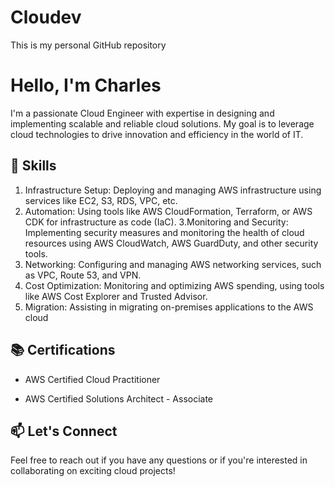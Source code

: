 # Cloudev
This is my personal GitHub repository 

# Hello, I'm Charles 

I'm a passionate Cloud Engineer with expertise in designing and implementing scalable and reliable cloud solutions. My goal is to leverage cloud technologies to drive innovation and efficiency in the world of IT.

## 🚀 Skills
1. Infrastructure Setup: Deploying and managing AWS infrastructure using services like EC2, S3, RDS, VPC, etc.
2. Automation: Using tools like AWS CloudFormation, Terraform, or AWS CDK for infrastructure as code (IaC).
3.Monitoring and Security: Implementing security measures and monitoring the health of cloud resources using AWS CloudWatch, AWS GuardDuty, and other security tools.
4. Networking: Configuring and managing AWS networking services, such as VPC, Route 53, and VPN.
5. Cost Optimization: Monitoring and optimizing AWS spending, using tools like AWS Cost Explorer and Trusted Advisor.
6. Migration: Assisting in migrating on-premises applications to the AWS cloud



## 📚 Certifications
- AWS Certified Cloud Practitioner 

- AWS Certified Solutions Architect - Associate
  

## 📫 Let's Connect




Feel free to reach out if you have any questions or if you're interested in collaborating on exciting cloud projects!
